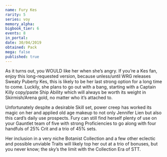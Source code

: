 ```yaml
---
name: Fury Kes
rarity: 5
series: voy
memory_alpha:
bigbook_tier: 6
events: 8
in_portal:
date: 30/04/2019
obtained: Pack
mega: false
published: true
---
```


As it turns out, you WOULD like her when she’s angry. If you’re a Kes fan, enjoy this long-requested version, because unless/until WRG releases Sweaty Puberty Kes, this is likely to be her last strong option for a long time to come. Luckily, she plans to go out with a bang, starting with a Captain Killy copy/paste Ship Ability which will always be worth its weight in Skirmish/Arena gold, no matter who it’s attached to.

Unfortunately despite a desirable Skill set, power creep has worked its magic on her and applied old age makeup to not only Jennifer Lien but also this card’s daily use prospects. Fury can still find herself plenty of use on your Gauntlet team of five with strong Proficiencies to go along with four handfuls of 25% Crit and a trio of 45% sets. 

Her inclusion in a very niche Botanist Collection and a few other eclectic and possible unviable Traits will likely top her out at a trio of bonuses, but you never know; the sky’s the limit with the Collection Era of STT.
